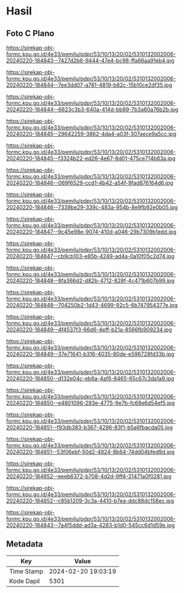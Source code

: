 # Hasil

## Foto C Plano

https://sirekap-obj-formc.kpu.go.id/4e33/pemilu/pdpr/53/10/13/20/02/5310132002006-20240220-184843--7427d2b6-9444-47e4-bc98-ffa66aa91eb4.jpg

https://sirekap-obj-formc.kpu.go.id/4e33/pemilu/pdpr/53/10/13/20/02/5310132002006-20240220-184844--7ee3dd07-a781-4819-b82c-15b10ce2df35.jpg

https://sirekap-obj-formc.kpu.go.id/4e33/pemilu/pdpr/53/10/13/20/02/5310132002006-20240220-184844--6623c3b3-640a-414d-bb89-7b3a60a76b2b.jpg

https://sirekap-obj-formc.kpu.go.id/4e33/pemilu/pdpr/53/10/13/20/02/5310132002006-20240220-184845--29642259-3862-4da4-a03f-307aece9a5cc.jpg

https://sirekap-obj-formc.kpu.go.id/4e33/pemilu/pdpr/53/10/13/20/02/5310132002006-20240220-184845--f3324b22-ed26-4e67-8d01-475ce714b83a.jpg

https://sirekap-obj-formc.kpu.go.id/4e33/pemilu/pdpr/53/10/13/20/02/5310132002006-20240220-184846--069f6529-ccd1-4b42-a54f-9fad876164d6.jpg

https://sirekap-obj-formc.kpu.go.id/4e33/pemilu/pdpr/53/10/13/20/02/5310132002006-20240220-184846--7339be29-339c-483a-954b-8e9fb92e0b05.jpg

https://sirekap-obj-formc.kpu.go.id/4e33/pemilu/pdpr/53/10/13/20/02/5310132002006-20240220-184847--9c45e98e-9074-410d-a046-29b7309b1edd.jpg

https://sirekap-obj-formc.kpu.go.id/4e33/pemilu/pdpr/53/10/13/20/02/5310132002006-20240220-184847--cb9cb103-e85b-4249-ad4a-0a10f05c2d74.jpg

https://sirekap-obj-formc.kpu.go.id/4e33/pemilu/pdpr/53/10/13/20/02/5310132002006-20240220-184848--8fa366d2-d82b-4712-828f-4c471b607b99.jpg

https://sirekap-obj-formc.kpu.go.id/4e33/pemilu/pdpr/53/10/13/20/02/5310132002006-20240220-184848--704250b2-1d43-4699-92c5-6b747954377e.jpg

https://sirekap-obj-formc.kpu.go.id/4e33/pemilu/pdpr/53/10/13/20/02/5310132002006-20240220-184849--4f4537f3-66d6-4eff-b21a-8566fb909234.jpg

https://sirekap-obj-formc.kpu.go.id/4e33/pemilu/pdpr/53/10/13/20/02/5310132002006-20240220-184849--37e71641-b316-4035-80de-e596728fd33b.jpg

https://sirekap-obj-formc.kpu.go.id/4e33/pemilu/pdpr/53/10/13/20/02/5310132002006-20240220-184850--d132e04c-eb6a-4af6-8465-65c67c3da1a9.jpg

https://sirekap-obj-formc.kpu.go.id/4e33/pemilu/pdpr/53/10/13/20/02/5310132002006-20240220-184850--e4801096-293e-4775-9e7b-fc68e6d54ef5.jpg

https://sirekap-obj-formc.kpu.go.id/4e33/pemilu/pdpr/53/10/13/20/02/5310132002006-20240220-184851--f93db383-b367-4296-83f1-b5a6fbacda05.jpg

https://sirekap-obj-formc.kpu.go.id/4e33/pemilu/pdpr/53/10/13/20/02/5310132002006-20240220-184851--53f06ebf-50d2-4824-8b64-74dd04bfed9d.jpg

https://sirekap-obj-formc.kpu.go.id/4e33/pemilu/pdpr/53/10/13/20/02/5310132002006-20240220-184852--eeeb6372-b708-4d2d-9ff4-31471a0f0281.jpg

https://sirekap-obj-formc.kpu.go.id/4e33/pemilu/pdpr/53/10/13/20/02/5310132002006-20240220-184852--c85b1209-3c3a-4410-b7ea-ddc88dc158ec.jpg

https://sirekap-obj-formc.kpu.go.id/4e33/pemilu/pdpr/53/10/13/20/02/5310132002006-20240220-184843--7a4f5ddd-ad3a-4283-b1d0-545cc6d1d59e.jpg


## Metadata

| Key        | Value               |
| ---------- | ------------------- |
| Time Stamp | 2024-02-20 19:03:19 |
| Kode Dapil | 5301                |



